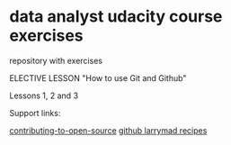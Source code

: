# data analyst udacity course exercises

repository with exercises

ELECTIVE LESSON
"How to use Git and Github"

Lessons 1, 2 and 3

Support links:

[contributing-to-open-source](https://career-resource-center.udacity.com/contributing-to-open-source)
[github larrymad recipes](https://github.com/LarryMad/recipes)
